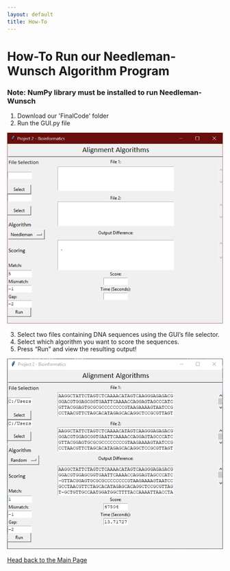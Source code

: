 ```yaml
---
layout: default
title: How-To
---
```

# How-To Run our Needleman-Wunsch Algorithm Program

### Note: NumPy library must be installed to run Needleman-Wunsch

1.	Download our 'FinalCode' folder
2.	Run the GUI.py file
 
![Picture](Images/image1.png)
 
3.	Select two files containing DNA sequences using the GUI’s file selector.
4.	Select which algorithm you want to score the sequences.
5.	Press “Run” and view the resulting output!

![Picture](Images/Capture.PNG)

[Head back to the Main Page](https://jsebcort.github.io/NeedlemanWunsch/)
